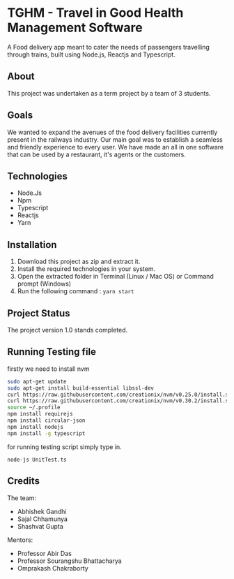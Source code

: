 # TGHM - Travel in Good Health Management Software

A Food delivery app meant to cater the needs of passengers travelling through trains, built using Node.js, Reactjs and Typescript.

## About

This project was undertaken as a term project by a team of 3 students. 

## Goals

We wanted to expand the avenues of the food delivery facilities currently present in the railways industry. Our main goal was to establish a seamless and friendly experience to every user. We have made an all in one software that can be used by a restaurant, it's agents or the customers.

## Technologies

+ Node.Js
+ Npm
+ Typescript
+ Reactjs
+ Yarn

## Installation

1. Download this project as zip and extract it.
2. Install the required technologies in your system.
3. Open the extracted folder in Terminal (Linux / Mac OS) or Command prompt (Windows)
4. Run the following command : `yarn start`

## Project Status

The project version 1.0 stands completed.  

## Running Testing file

firstly we need to install nvm 

```bash
sudo apt-get update
sudo apt-get install build-essential libssl-dev
curl https://raw.githubusercontent.com/creationix/nvm/v0.25.0/install.sh | bash
curl https://raw.githubusercontent.com/creationix/nvm/v0.30.2/install.sh | bash
source ~/.profile
npm install requirejs
npm install circular-json
npm install nodejs
npm install -g typescript
```

for running testing script simply type in.

```
node-js UnitTest.ts
```



## Credits

The team:

* Abhishek Gandhi
* Sajal Chhamunya
* Shashvat Gupta

Mentors:

* Professor Abir Das
* Professor Sourangshu Bhattacharya
* Omprakash Chakraborty



